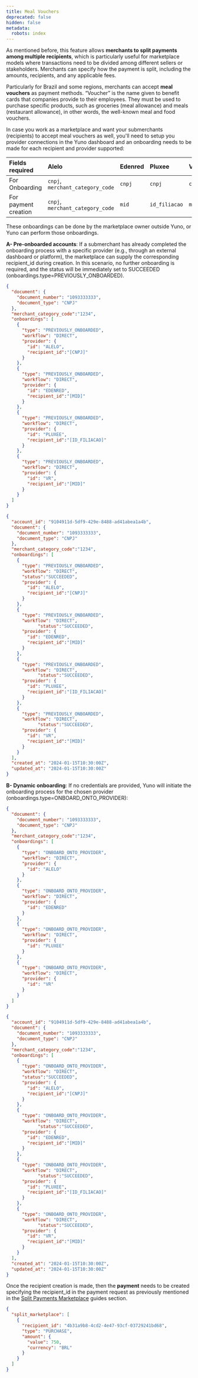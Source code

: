 ```yaml
---
title: Meal Vouchers
deprecated: false
hidden: false
metadata:
  robots: index
---
```

As mentioned before, this feature allows **merchants to split payments among multiple recipients**, which is particularly useful for marketplace models where transactions need to be divided among different sellers or stakeholders. Merchants can specify how the payment is split, including the amounts, recipients, and any applicable fees.

Particularly for Brazil and some regions, merchants can accept **meal vouchers** as payment methods. “Voucher” is the name given to benefit cards that companies provide to their employees. They must be used to purchase specific products, such as groceries (meal allowance) and meals (restaurant allowance), in other words, the well-known meal and food vouchers.

In case you work as a marketplace and want your submerchants (recipients) to accept meal vouchers as well, you'll need to setup you provider connections in the Yuno dashboard and an onboarding needs to be made for each recipient and provider supported:

| Fields required      | Alelo                            | Edenred | Pluxee        | VR     |
| :------------------- | :------------------------------- | :------ | :------------ | :----- |
| For Onboarding       | `cnpj`, `merchant_category_code` | `cnpj`  | `cnpj`        | `cnpj` |
| For payment creation | `cnpj`, `merchant_category_code` | `mid`   | `id_filiacao` | `mid`  |

These onboardings can be done by the marketplace owner outside Yuno, or Yuno can perform those onboardings.

**A- Pre-onboarded accounts**: If a submerchant has already completed the onboarding process with a specific provider (e.g., through an external dashboard or platform), the marketplace can supply the corresponding recipient\_id during creation. In this scenario, no further onboarding is required, and the status will be immediately set to SUCCEEDED (onboardings.type=PREVIOUSLY\_ONBOARDED).

```json Request
{
  "document": {
    "document_number": "1093333333",
    "document_type": "CNPJ"
  },
  "merchant_category_code":"1234",
  "onboardings": [
    {
      "type": "PREVIOUSLY_ONBOARDED",
      "workflow": "DIRECT",
      "provider": {
        "id": "ALELO",
        "recipient_id":"[CNPJ]"
      }
    },
    {
      "type": "PREVIOUSLY_ONBOARDED",
      "workflow": "DIRECT",
      "provider": {
        "id": "EDENRED",
        "recipient_id":"[MID]"
      }
    },
    {
      "type": "PREVIOUSLY_ONBOARDED",
      "workflow": "DIRECT",
      "provider": {
        "id": "PLUXEE",
        "recipient_id":"[ID_FILIACAO]"
      }
    },
    {
      "type": "PREVIOUSLY_ONBOARDED",
      "workflow": "DIRECT",
      "provider": {
        "id": "VR",
        "recipient_id":"[MID]"
      }
    }
  ]
}
```
```json Response
{
  "account_id": "9104911d-5df9-429e-8488-ad41abea1a4b",
  "document": {
    "document_number": "1093333333",
    "document_type": "CNPJ"
  },
  "merchant_category_code":"1234",
  "onboardings": [
    {
      "type": "PREVIOUSLY_ONBOARDED",
      "workflow": "DIRECT",
      "status":"SUCCEEDED",
      "provider": {
        "id": "ALELO",
        "recipient_id":"[CNPJ]"
      }
    },
    {
      "type": "PREVIOUSLY_ONBOARDED",
      "workflow": "DIRECT",
			"status":"SUCCEEDED",
      "provider": {
        "id": "EDENRED",
        "recipient_id":"[MID]"
      }
    },
    {
      "type": "PREVIOUSLY_ONBOARDED",
      "workflow": "DIRECT",
			"status":"SUCCEEDED",
      "provider": {
        "id": "PLUXEE",
        "recipient_id":"[ID_FILIACAO]"
      }
    },
    {
      "type": "PREVIOUSLY_ONBOARDED",
      "workflow": "DIRECT",
			"status":"SUCCEEDED",
      "provider": {
        "id": "VR",
        "recipient_id":"[MID]"
      }
    }
  ],
  "created_at": "2024-01-15T10:30:00Z",
  "updated_at": "2024-01-15T10:30:00Z"
}
```

**B- Dynamic onboarding**: If no credentials are provided, Yuno will initiate the onboarding process for the chosen provider (onboardings.type=ONBOARD\_ONTO\_PROVIDER):

```json Request
{
  "document": {
    "document_number": "1093333333",
    "document_type": "CNPJ"
  },
  "merchant_category_code":"1234",
  "onboardings": [
    {
      "type": "ONBOARD_ONTO_PROVIDER",
      "workflow": "DIRECT",
      "provider": {
        "id": "ALELO"
      }
    },
    {
      "type": "ONBOARD_ONTO_PROVIDER",
      "workflow": "DIRECT",
      "provider": {
        "id": "EDENRED"
      }
    },
    {
      "type": "ONBOARD_ONTO_PROVIDER",
      "workflow": "DIRECT",
      "provider": {
        "id": "PLUXEE"
      }
    },
    {
      "type": "ONBOARD_ONTO_PROVIDER",
      "workflow": "DIRECT",
      "provider": {
        "id": "VR"
      }
    }
  ]
}
```
```json Response
{
  "account_id": "9104911d-5df9-429e-8488-ad41abea1a4b",
  "document": {
    "document_number": "1093333333",
    "document_type": "CNPJ"
  },
  "merchant_category_code":"1234",
  "onboardings": [
    {
      "type": "ONBOARD_ONTO_PROVIDER",
      "workflow": "DIRECT",
      "status":"SUCCEEDED",
      "provider": {
        "id": "ALELO",
        "recipient_id":"[CNPJ]"
      }
    },
    {
      "type": "ONBOARD_ONTO_PROVIDER",
      "workflow": "DIRECT",
			"status":"SUCCEEDED",
      "provider": {
        "id": "EDENRED",
        "recipient_id":"[MID]"
      }
    },
    {
      "type": "ONBOARD_ONTO_PROVIDER",
      "workflow": "DIRECT",
			"status":"SUCCEEDED",
      "provider": {
        "id": "PLUXEE",
        "recipient_id":"[ID_FILIACAO]"
      }
    },
    {
      "type": "ONBOARD_ONTO_PROVIDER",
      "workflow": "DIRECT",
			"status":"SUCCEEDED",
      "provider": {
        "id": "VR",
        "recipient_id":"[MID]"
      }
    }
  ],
  "created_at": "2024-01-15T10:30:00Z",
  "updated_at": "2024-01-15T10:30:00Z"
}
```

Once the recipient creation is made, then the **payment** needs to be created specifying the recipient\_id in the payment request as previously mentioned in the [Split Payments Marketplace](https://docs.y.uno/docs/split-payments-marketplace#/2--payment-split-integration) guides section.

```json Example
{
  "split_marketplace": [
    {
      "recipient_id": "4b31a9b8-4cd2-4e47-93cf-03729241bd68",
      "type": "PURCHASE",
      "amount": {
        "value": 750,
        "currency": "BRL"
      }
    }
  ]
}
```
